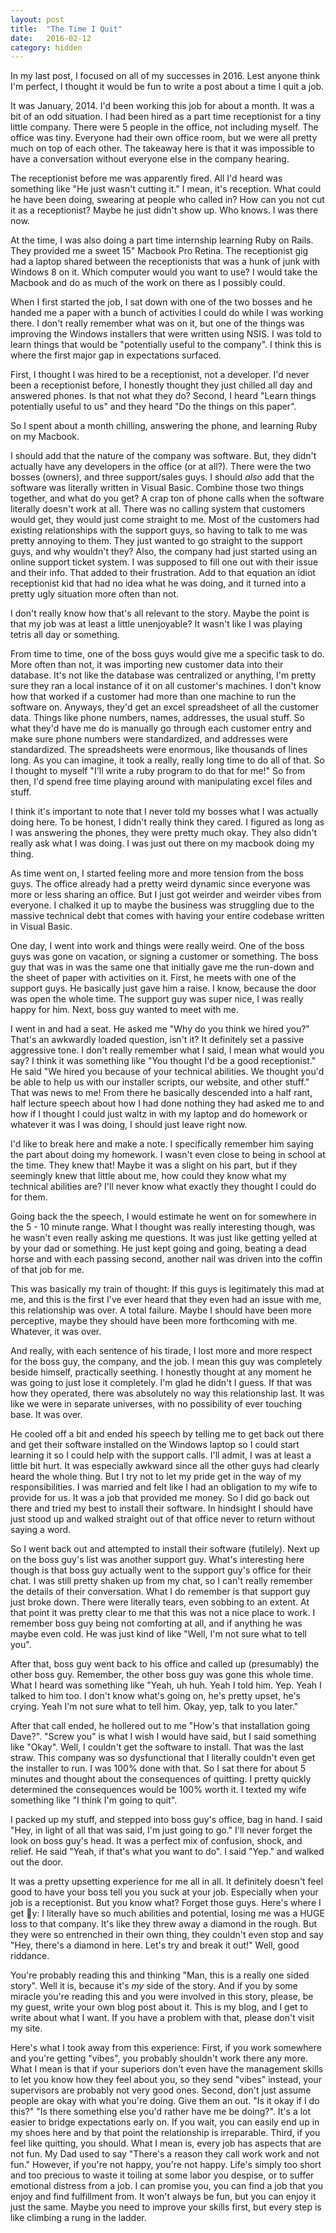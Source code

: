 ```yaml
---
layout: post
title:  "The Time I Quit"
date:   2016-02-12
category: hidden
---
```


In my last post, I focused on all of my successes in 2016. Lest anyone think I'm perfect, I thought it would be fun to write a post about a time I quit a job.

It was January, 2014. I'd been working this job for about a month. It was a bit of an odd situation. I had been hired as a part time receptionist for a tiny little company. There were 5 people in the office, not including myself. The office was tiny. Everyone had their own office room, but we were all pretty much on top of each other. The takeaway here is that it was impossible to have a conversation without everyone else in the company hearing.

The receptionist before me was apparently fired. All I'd heard was something like "He just wasn't cutting it." I mean, it's reception. What could he have been doing, swearing at people who called in? How can you not cut it as a receptionist? Maybe he just didn't show up. Who knows. I was there now.

At the time, I was also doing a part time internship learning Ruby on Rails. They provided me a sweet 15" Macbook Pro Retina. The receptionist gig had a laptop shared between the receptionists that was a hunk of junk with Windows 8 on it. Which computer would you want to use? I would take the Macbook and do as much of the work on there as I possibly could.

When I first started the job, I sat down with one of the two bosses and he handed me a paper with a bunch of activities I could do while I was working there. I don't really remember what was on it, but one of the things was improving the Windows installers that were written using NSIS. I was told to learn things that would be "potentially useful to the company". I think this is where the first major gap in expectations surfaced.

First, I thought I was hired to be a receptionist, not a developer. I'd never been a receptionist before, I honestly thought they just chilled all day and answered phones. Is that not what they do? Second, I heard "Learn things potentially useful to us" and they heard "Do the things on this paper".

So I spent about a month chilling, answering the phone, and learning Ruby on my Macbook.

I should add that the nature of the company was software. But, they didn't actually have any developers in the office (or at all?). There were the two bosses (owners), and three support/sales guys. I should _also_ add that the software was literally written in Visual Basic. Combine those two things together, and what do you get? A crap ton of phone calls when the software literally doesn't work at all. There was no calling system that customers would get, they would just come straight to me. Most of the customers had existing relationships with the support guys, so having to talk to me was pretty annoying to them. They just wanted to go straight to the support guys, and why wouldn't they? Also, the company had just started using an online support ticket system. I was supposed to fill one out with their issue and their info. That added to their frustration. Add to that equation an idiot receptionist kid that had no idea what he was doing, and it turned into a pretty ugly situation more often than not.

I don't really know how that's all relevant to the story. Maybe the point is that my job was at least a little unenjoyable? It wasn't like I was playing tetris all day or something.

From time to time, one of the boss guys would give me a specific task to do. More often than not, it was importing new customer data into their database. It's not like the database was centralized or anything, I'm pretty sure they ran a local instance of it on all customer's machines. I don't know how that worked if a customer had more than one machine to run the software on. Anyways, they'd get an excel spreadsheet of all the customer data. Things like phone numbers, names, addresses, the usual stuff. So what they'd have me do is manually go through each customer entry and make sure phone numbers were standardized, and addresses were standardized. The spreadsheets were enormous, like thousands of lines long. As you can imagine, it took a really, really long time to do all of that. So I thought to myself "I'll write a ruby program to do that for me!" So from then, I'd spend free time playing around with manipulating excel files and stuff.

I think it's important to note that I never told my bosses what I was actually doing here. To be honest, I didn't really think they cared. I figured as long as I was answering the phones, they were pretty much okay. They also didn't really ask what I was doing. I was just out there on my macbook doing my thing.

As time went on, I started feeling more and more tension from the boss guys. The office already had a pretty weird dynamic since everyone was more or less sharing an office. But I just got weirder and weirder vibes from everyone. I chalked it up to maybe the business was struggling due to the massive technical debt that comes with having your entire codebase written in Visual Basic.

One day, I went into work and things were really weird. One of the boss guys was gone on vacation, or signing a customer or something. The boss guy that was in was the same one that initially gave me the run-down and the sheet of paper with activities on it. First, he meets with one of the support guys. He basically just gave him a raise. I know, because the door was open the whole time. The support guy was super nice, I was really happy for him. Next, boss guy wanted to meet with me.

I went in and had a seat. He asked me "Why do you think we hired you?" That's an awkwardly loaded question, isn't it? It definitely set a passive aggressive tone. I don't really remember what I said, I mean what would you say? I think it was something like "You thought I'd be a good receptionist." He said "We hired you because of your technical abilities. We thought you'd be able to help us with our installer scripts, our website, and other stuff." That was news to me! From there he basically descended into a half rant, half lecture speech about how I had done nothing they had asked me to and how if I thought I could just waltz in with my laptop and do homework or whatever it was I was doing, I should just leave right now.

I'd like to break here and make a note. I specifically remember him saying the part about doing my homework. I wasn't even close to being in school at the time. They knew that! Maybe it was a slight on his part, but if they seemingly knew that little about me, how could they know what my technical abilities are? I'll never know what exactly they thought I could do for them.

Going back the the speech, I would estimate he went on for somewhere in the 5 - 10 minute range. What I thought was really interesting though, was he wasn't even really asking me questions. It was just like getting yelled at by your dad or something. He just kept going and going, beating a dead horse and with each passing second, another nail was driven into the coffin of that job for me.

This was basically my train of thought: If this guys is legitimately this mad at me, and this is the first I've ever heard that they even had an issue with me, this relationship was over. A total failure. Maybe I should have been more perceptive, maybe they should have been more forthcoming with me. Whatever, it was over.

And really, with each sentence of his tirade, I lost more and more respect for the boss guy, the company, and the job. I mean this guy was completely beside himself, practically seething. I honestly thought at any moment he was going to just lose it completely. I'm glad he didn't I guess. If that was how they operated, there was absolutely no way this relationship last. It was like we were in separate universes, with no possibility of ever touching base. It was over.

He cooled off a bit and ended his speech by telling me to get back out there and get their software installed on the Windows laptop so I could start learning it so I could help with the support calls. I'll admit, I was at least a little bit hurt. It was especially awkward since all the other guys had clearly heard the whole thing. But I try not to let my pride get in the way of my responsibilities. I was married and felt like I had an obligation to my wife to provide for us. It was a job that provided me money. So I did go back out there and tried my best to install their software. In hindsight I should have just stood up and walked straight out of that office never to return without saying a word.

So I went back out and attempted to install their software (futilely). Next up on the boss guy's list was another support guy. What's interesting here though is that boss guy actually went to the support guy's office for their chat. I was still pretty shaken up from my chat, so I can't really remember the details of their conversation. What I do remember is that support guy just broke down. There were literally tears, even sobbing to an extent. At that point it was pretty clear to me that this was not a nice place to work. I remember boss guy being not comforting at all, and if anything he was maybe even cold. He was just kind of like "Well, I'm not sure what to tell you".

After that, boss guy went back to his office and called up (presumably) the other boss guy. Remember, the other boss guy was gone this whole time. What I heard was something like "Yeah, uh huh. Yeah I told him. Yep. Yeah I talked to him too. I don't know what's going on, he's pretty upset, he's crying. Yeah I'm not sure what to tell him. Okay, yep, talk to you later."

After that call ended, he hollered out to me "How's that installation going Dave?". "Screw you" is what I wish I would have said, but I said something like "Okay". Well, I couldn't get the software to install. That was the last straw. This company was so dysfunctional that I literally couldn't even get the installer to run. I was 100% done with that. So I sat there for about 5 minutes and thought about the consequences of quitting. I pretty quickly determined the consequences would be 100% worth it. I texted my wife something like "I think I'm going to quit".

I packed up my stuff, and stepped into boss guy's office, bag in hand. I said "Hey, in light of all that was said, I'm just going to go." I'll never forget the look on boss guy's head. It was a perfect mix of confusion, shock, and relief. He said "Yeah, if that's what you want to do". I said "Yep." and walked out the door.

It was a pretty upsetting experience for me all in all. It definitely doesn't feel good to have your boss tell you you suck at your job. Especially when your job is a receptionist. But you know what? Forget those guys. Here's where I get 🐓y: I literally have so much abilities and potential, losing me was a HUGE loss to that company. It's like they threw away a diamond in the rough. But they were so entrenched in their own thing, they couldn't even stop and say "Hey, there's a diamond in here. Let's try and break it out!" Well, good riddance.

You're probably reading this and thinking "Man, this is a really one sided story". Well it is, because it's _my_ side of the story. And if you by some miracle you're reading this and you were involved in this story, please, be my guest, write your own blog post about it. This is my blog, and I get to write about what I want. If you have a problem with that, please don't visit my site.

Here's what I took away from this experience: First, if you work somewhere and you're getting "vibes", you probably shouldn't work there any more. What I mean is that if your superiors don't even have the management skills to let you know how they feel about you, so they send "vibes" instead, your supervisors are probably not very good ones. Second, don't just assume people are okay with what you're doing. Give them an out. "Is it okay if I do this?" "Is there something else you'd rather have me be doing?".  It's a lot easier to bridge expectations early on. If you wait, you can easily end up in my shoes here and by that point the relationship is irreparable.  Third, if you feel like quitting, you should. What I mean is, every job has aspects that are not fun. My Dad used to say "There's a reason they call work work and not fun." However, if you're not happy, you're not happy. Life's simply too short and too precious to waste it toiling at some labor you despise, or to suffer emotional distress from a job. I can promise you, you can find a job that you enjoy and find fulfillment from. It won't always be fun, but you can enjoy it just the same. Maybe you need to improve your skills first, but every step is like climbing a rung in the ladder.
